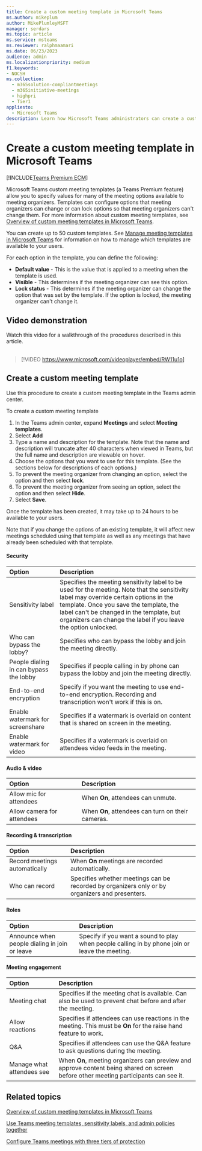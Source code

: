 ```yaml
---
title: Create a custom meeting template in Microsoft Teams
ms.author: mikeplum
author: MikePlumleyMSFT
manager: serdars
ms.topic: article
ms.service: msteams
ms.reviewer: ralphmaamari
ms.date: 06/23/2023
audience: admin
ms.localizationpriority: medium
f1.keywords:
- NOCSH
ms.collection: 
  - m365solution-compliantmeetings
  - m365initiative-meetings
  - highpri
  - Tier1
appliesto: 
  - Microsoft Teams
description: Learn how Microsoft Teams administrators can create a custom meeting template to set or enforce meeting organizer options for enhanced meeting security and compliance.
---
```


# Create a custom meeting template in Microsoft Teams

[!INCLUDE[Teams Premium ECM](includes/teams-premium-ecm.md)]

Microsoft Teams custom meeting templates (a Teams Premium feature) allow you to specify values for many of the meeting options available to meeting organizers. Templates can configure options that meeting organizers can change or can lock options so that meeting organizers can't change them. For more information about custom meeting templates, see [Overview of custom meeting templates in Microsoft Teams](custom-meeting-templates-overview.md).

You can create up to 50 custom templates. See [Manage meeting templates in Microsoft Teams](manage-meeting-templates.md) for information on how to manage which templates are available to your users.

For each option in the template, you can define the following:

- **Default value** - This is the value that is applied to a meeting when the template is used.
- **Visible** - This determines if the meeting organizer can see this option.
- **Lock status** - This determines if the meeting organizer can change the option that was set by the template. If the option is locked, the meeting organizer can't change it.

## Video demonstration

Watch this video for a walkthrough of the procedures described in this article.
<br>
<br>
> [!VIDEO https://www.microsoft.com/videoplayer/embed/RW11u1o]

## Create a custom meeting template

Use this procedure to create a custom meeting template in the Teams admin center.

To create a custom meeting template

1. In the Teams admin center, expand **Meetings** and select **Meeting templates**.
1. Select **Add**
1. Type a name and description for the template. Note that the name and description will truncate after 40 characters when viewed in Teams, but the full name and description are viewable on hover.
1. Choose the options that you want to use for this template. (See the sections below for descriptions of each options.)
1. To prevent the meeting organizer from changing an option, select the option and then select **lock**.
1. To prevent the meeting organizer from seeing an option, select the option and then select **Hide**.
1. Select **Save**.

Once the template has been created, it may take up to 24 hours to be available to your users.

Note that if you change the options of an existing template, it will affect new meetings scheduled using that template as well as any meetings that have already been scheduled with that template.

#### Security

|Option|Description|
|:------|:----------|
|Sensitivity label|Specifies the meeting sensitivity label to be used for the meeting. Note that the sensitivity label may override certain options in the template. Once you save the template, the label can't be changed in the template, but organizers can change the label if you leave the option unlocked.|
|Who can bypass the lobby?|Specifies who can bypass the lobby and join the meeting directly.|
|People dialing in can bypass the lobby|Specifies if people calling in by phone can bypass the lobby and join the meeting directly.|
|End-to-end encryption|Specify if you want the meeting to use end-to-end encryption. Recording and transcription won't work if this is on.|
|Enable watermark for screenshare|Specifies if a watermark is overlaid on content that is shared on screen in the meeting.|
|Enable watermark for video|Specifies if a watermark is overlaid on attendees video feeds in the meeting.|

#### Audio & video

|Option|Description|
|:------|:----------|
|Allow mic for attendees|When **On**, attendees can unmute.|
|Allow camera for attendees|When **On**, attendees can turn on their cameras.|

#### Recording & transcription

|Option|Description|
|:------|:----------|
|Record meetings automatically|When **On** meetings are recorded automatically.|
|Who can record|Specifies whether meetings can be recorded by organizers only or by organizers and presenters.|

#### Roles

|Option|Description|
|:------|:----------|
|Announce when people dialing in join or leave|Specify if you want a sound to play when people calling in by phone join or leave the meeting.|

#### Meeting engagement

|Option|Description|
|:------|:----------|
|Meeting chat|Specifies if the meeting chat is available. Can also be used to prevent chat before and after the meeting.|
|Allow reactions|Specifies if attendees can use reactions in the meeting. This must be **On** for the raise hand feature to work.|
|Q&A|Specifies if attendees can use the Q&A feature to ask questions during the meeting.|
|Manage what attendees see|When **On**, meeting organizers can preview and approve content being shared on screen before other meeting participants can see it.|

## Related topics

[Overview of custom meeting templates in Microsoft Teams](custom-meeting-templates-overview.md)

[Use Teams meeting templates, sensitivity labels, and admin policies together](meeting-templates-sensitivity-labels-policies.md)

[Configure Teams meetings with three tiers of protection](configure-meetings-three-tiers-protection.md)
